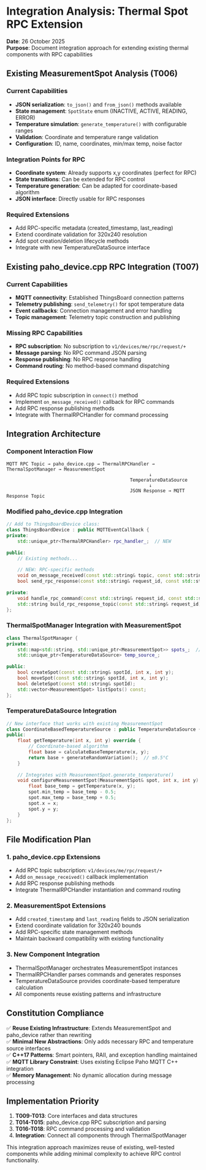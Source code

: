 # Integration Analysis: Thermal Spot RPC Extension

**Date**: 26 October 2025  
**Purpose**: Document integration approach for extending existing thermal components with RPC capabilities

## Existing MeasurementSpot Analysis (T006)

### Current Capabilities
- **JSON serialization**: `to_json()` and `from_json()` methods available
- **State management**: `SpotState` enum (INACTIVE, ACTIVE, READING, ERROR)
- **Temperature simulation**: `generate_temperature()` with configurable ranges
- **Validation**: Coordinate and temperature range validation
- **Configuration**: ID, name, coordinates, min/max temp, noise factor

### Integration Points for RPC
- **Coordinate system**: Already supports x,y coordinates (perfect for RPC)
- **State transitions**: Can be extended for RPC control
- **Temperature generation**: Can be adapted for coordinate-based algorithm
- **JSON interface**: Directly usable for RPC responses

### Required Extensions
- Add RPC-specific metadata (created_timestamp, last_reading)
- Extend coordinate validation for 320x240 resolution
- Add spot creation/deletion lifecycle methods
- Integrate with new TemperatureDataSource interface

## Existing paho_device.cpp RPC Integration (T007)

### Current Capabilities
- **MQTT connectivity**: Established ThingsBoard connection patterns
- **Telemetry publishing**: `send_telemetry()` for spot temperature data
- **Event callbacks**: Connection management and error handling
- **Topic management**: Telemetry topic construction and publishing

### Missing RPC Capabilities
- **RPC subscription**: No subscription to `v1/devices/me/rpc/request/+`
- **Message parsing**: No RPC command JSON parsing
- **Response publishing**: No RPC response handling
- **Command routing**: No method-based command dispatching

### Required Extensions
- Add RPC topic subscription in `connect()` method
- Implement `on_message_received()` callback for RPC commands
- Add RPC response publishing methods
- Integrate with ThermalRPCHandler for command processing

## Integration Architecture

### Component Interaction Flow
```
MQTT RPC Topic → paho_device.cpp → ThermalRPCHandler → ThermalSpotManager → MeasurementSpot
                                                    ↓
                                             TemperatureDataSource
                                                    ↓
                                             JSON Response → MQTT Response Topic
```

### Modified paho_device.cpp Integration
```cpp
// Add to ThingsBoardDevice class:
class ThingsBoardDevice : public MQTTEventCallback {
private:
    std::unique_ptr<ThermalRPCHandler> rpc_handler_;  // NEW
    
public:
    // Existing methods...
    
    // NEW: RPC-specific methods
    void on_message_received(const std::string& topic, const std::string& payload) override;
    bool send_rpc_response(const std::string& request_id, const std::string& response);
    
private:
    void handle_rpc_command(const std::string& request_id, const std::string& command);
    std::string build_rpc_response_topic(const std::string& request_id) const;
};
```

### ThermalSpotManager Integration with MeasurementSpot
```cpp
class ThermalSpotManager {
private:
    std::map<std::string, std::unique_ptr<MeasurementSpot>> spots_;  // Reuse existing class
    std::unique_ptr<TemperatureDataSource> temp_source_;
    
public:
    bool createSpot(const std::string& spotId, int x, int y);
    bool moveSpot(const std::string& spotId, int x, int y);
    bool deleteSpot(const std::string& spotId);
    std::vector<MeasurementSpot> listSpots() const;
};
```

### TemperatureDataSource Integration
```cpp
// New interface that works with existing MeasurementSpot
class CoordinateBasedTemperatureSource : public TemperatureDataSource {
public:
    float getTemperature(int x, int y) override {
        // Coordinate-based algorithm
        float base = calculateBaseTemperature(x, y);
        return base + generateRandomVariation();  // ±0.5°C
    }
    
    // Integrates with MeasurementSpot.generate_temperature()
    void configureMeasurementSpot(MeasurementSpot& spot, int x, int y) {
        float base_temp = getTemperature(x, y);
        spot.min_temp = base_temp - 0.5;
        spot.max_temp = base_temp + 0.5;
        spot.x = x;
        spot.y = y;
    }
};
```

## File Modification Plan

### 1. paho_device.cpp Extensions
- Add RPC topic subscription: `v1/devices/me/rpc/request/+`
- Add `on_message_received()` callback implementation
- Add RPC response publishing methods
- Integrate ThermalRPCHandler instantiation and command routing

### 2. MeasurementSpot Extensions
- Add `created_timestamp` and `last_reading` fields to JSON serialization
- Extend coordinate validation for 320x240 bounds
- Add RPC-specific state management methods
- Maintain backward compatibility with existing functionality

### 3. New Component Integration
- ThermalSpotManager orchestrates MeasurementSpot instances
- ThermalRPCHandler parses commands and generates responses
- TemperatureDataSource provides coordinate-based temperature calculation
- All components reuse existing patterns and infrastructure

## Constitution Compliance

✅ **Reuse Existing Infrastructure**: Extends MeasurementSpot and paho_device rather than rewriting  
✅ **Minimal New Abstractions**: Only adds necessary RPC and temperature source interfaces  
✅ **C++17 Patterns**: Smart pointers, RAII, and exception handling maintained  
✅ **MQTT Library Constraint**: Uses existing Eclipse Paho MQTT C++ integration  
✅ **Memory Management**: No dynamic allocation during message processing  

## Implementation Priority

1. **T009-T013**: Core interfaces and data structures
2. **T014-T015**: paho_device.cpp RPC subscription and parsing
3. **T016-T018**: RPC command processing and validation
4. **Integration**: Connect all components through ThermalSpotManager

This integration approach maximizes reuse of existing, well-tested components while adding minimal complexity to achieve RPC control functionality.